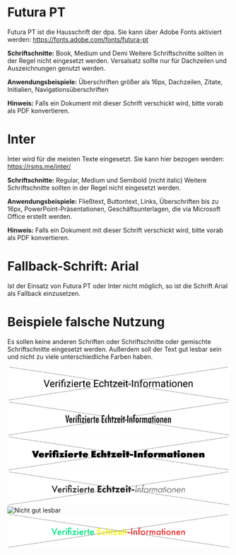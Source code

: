 # Futura PT

Futura PT ist die Hausschrift der dpa. Sie kann über Adobe Fonts aktiviert werden: <https://fonts.adobe.com/fonts/futura-pt>

__Schriftschnitte:__ Book, Medium und Demi 
Weitere Schriftschnitte sollten in der Regel nicht eingesetzt werden. Versalsatz sollte nur für Dachzeilen und Auszeichnungen genutzt werden.

__Anwendungsbeispiele:__ Überschriften größer als 16px, Dachzeilen, Zitate, Initialien, Navigationsüberschriften

__Hinweis:__ Falls ein Dokument mit dieser Schrift verschickt wird, bitte vorab als PDF konvertieren.

# Inter

Inter wird für die meisten Texte eingesetzt. Sie kann hier bezogen werden: https://rsms.me/inter/ 

__Schriftschnitte:__ Regular, Medium und Semibold (nicht italic)
Weitere Schriftschnitte sollten in der Regel nicht eingesetzt werden.

__Anwendungsbeispiele:__ Fließtext, Buttontext, Links, Überschriften bis zu 16px, PowerPoint-Präsentationen, Geschäftsunterlagen, die via Microsoft Office erstellt werden.

__Hinweis:__ Falls ein Dokument mit dieser Schrift verschickt wird, bitte vorab als PDF konvertieren.


# Fallback-Schrift: Arial

Ist der Einsatz von Futura PT oder Inter nicht möglich, so ist die Schrift Arial als Fallback einzusetzen.

# Beispiele falsche Nutzung

Es sollen keine anderen Schriften oder Schriftschnitte oder gemischte Schriftschnitte eingesetzt werden. Außerdem soll der Text gut lesbar sein und nicht zu viele unterschiedliche Farben haben.

![Falsche Schriftart](Roboto.png)
![Falsche Schriftart](FuturaCondensed.png)
![Falsche Schriftart](FuturaSchriftschnittExtrabold.png)
![Gemischte Schriftschnitte](SchriftschnitteGemischt.png)
![Nicht gut lesbar](HellgrauAufLeuchtgrün.png)
![Bunte Schrift](Bunt.png)